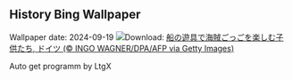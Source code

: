 ## History Bing Wallpaper
Wallpaper date: 2024-09-19
![](https://www.bing.com/th?id=OHR.PiratePlayground_JA-JP8924583087_UHD.jpg&w=1000)Download: [船の遊具で海賊ごっごを楽しむ子供たち, ドイツ (© INGO WAGNER/DPA/AFP via Getty Images)](https://www.bing.com/th?id=OHR.PiratePlayground_JA-JP8924583087_UHD.jpg)

Auto get programm by LtgX
